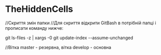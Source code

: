 # TheHiddenCells
//Скриття змін папки 
//Для скриття відкрити GitBash в потрібній папці і прописати команду нижче:

git ls-files -z | xargs -0 git update-index --assume-unchanged

//Вітка master - резервна, вітка develop - основна
